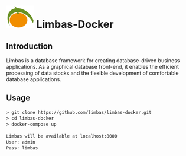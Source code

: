 # ![Limbarine] Limbas-Docker

## Introduction
Limbas is a database framework for creating database-driven business applications.
As a graphical database front-end, it enables the efficient processing of data stocks and the flexible development of comfortable database applications.

## Usage
```
> git clone https://github.com/limbas/limbas-docker.git
> cd limbas-docker
> docker-compose up

Limbas will be available at localhost:8000
User: admin
Pass: limbas
```

[Limbarine]: ./Limbarine.png "Limbarine"
